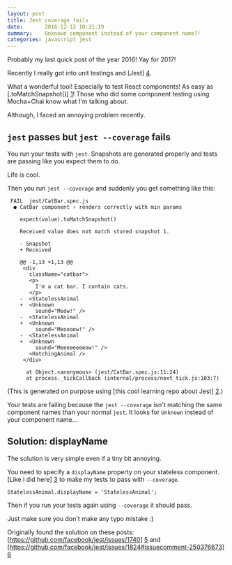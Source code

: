 ```yaml
---
layout: post
title: Jest coverage fails
date:       2016-12-13 10:31:19
summary:    Unknown component instead of your component name?!
categories: javascript jest
---
```


Probably my last quick post of the year 2016! Yay for 2017!

Recently I really got into unit testings and [Jest] [4].

What a wonderful tool! Especially to test React components! As easy as [.toMatchSnapshot()] [1]! Those who did some component testing using Mocha+Chai know what I'm talking about.

Although, I faced an annoying problem recently.

## `jest` passes but `jest --coverage` fails

You run your tests with `jest`. Snapshots are generated properly and tests are passing like you expect them to do.

Life is cool.

Then you run `jest --coverage` and suddenly you get something like this:

```
 FAIL  jest/CatBar.spec.js
  ● CatBar component › renders correctly with min params

    expect(value).toMatchSnapshot()

    Received value does not match stored snapshot 1.

    - Snapshot
    + Received

    @@ -1,13 +1,13 @@
     <div
       className="catbar">
       <p>
         I'm a cat bar. I contain cats.
       </p>
    -  <StatelessAnimal
    +  <Unknown
         sound="Meow!" />
    -  <StatelessAnimal
    +  <Unknown
         sound="Meoooow!" />
    -  <StatelessAnimal
    +  <Unknown
         sound="Meeeeeeeeow!" />
       <HatchingAnimal />
     </div>

      at Object.<anonymous> (jest/CatBar.spec.js:11:24)
      at process._tickCallback (internal/process/next_tick.js:103:7)
```
(This is generated on purpose using [this cool learning repo about Jest] [2].)

Your tests are failing because the `jest --coverage` isn't matching the same component names than your normal `jest`. It looks for `Unknown` instead of your component name...

## Solution: displayName

The solution is very simple even if a tiny bit annoying.

You need to specify a `displayName` property on your stateless component. [Like I did here] [3] to make my tests to pass with `--coverage`.

```
StatelessAnimal.displayName = 'StatelessAnimal';
```

Then if you run your tests again using `--coverage` it should pass.

Just make sure you don't make any typo mistake :)

Originally found the solution on these posts: [https://github.com/facebook/jest/issues/1740] [5] and [https://github.com/facebook/jest/issues/1824#issuecomment-250376673] [6] 

  [1]: http://facebook.github.io/jest/docs/api.html#tomatchsnapshot
  [2]: https://github.com/springload/mocha-chai-to-jest
  [3]: https://github.com/springload/mocha-chai-to-jest/blob/master/things-to-test/StatelessAnimal.js#L16
  [4]: http://facebook.github.io/jest/
  [5]: https://github.com/facebook/jest/issues/1740
  [6]: https://github.com/facebook/jest/issues/1824#issuecomment-250376673
